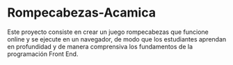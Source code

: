 # Rompecabezas-Acamica
Este proyecto consiste en crear un juego rompecabezas que funcione online y se ejecute en un navegador, de modo que los estudiantes aprendan en profundidad y de manera comprensiva los fundamentos de la programación Front End.
